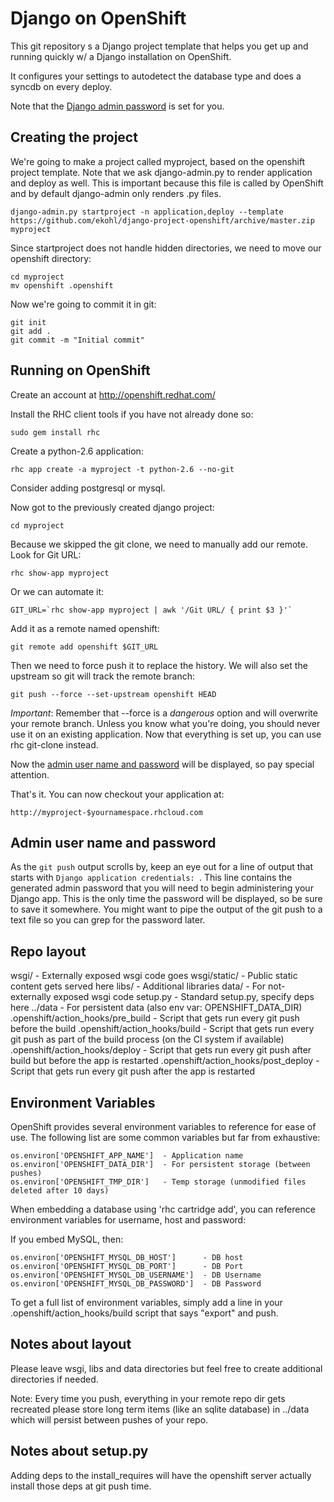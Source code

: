 Django on OpenShift
===================

This git repository s a Django project template that helps you get up and
running quickly w/ a Django installation on OpenShift.

It configures your settings to autodetect the database type and does a syncdb
on every deploy.

Note that the [Django admin password](#admin-user-name-and-password) is set for
you.


Creating the project
--------------------

We're going to make a project called myproject, based on the openshift project
template. Note that we ask django-admin.py to render application and deploy as
well. This is important because this file is called by OpenShift and by default
django-admin only renders .py files.

    django-admin.py startproject -n application,deploy --template https://github.com/ekohl/django-project-openshift/archive/master.zip myproject

Since startproject does not handle hidden directories, we need to move our
openshift directory:

    cd myproject
    mv openshift .openshift

Now we're going to commit it in git:

    git init
    git add .
    git commit -m "Initial commit"


Running on OpenShift
--------------------

Create an account at http://openshift.redhat.com/

Install the RHC client tools if you have not already done so:

    sudo gem install rhc

Create a python-2.6 application:

    rhc app create -a myproject -t python-2.6 --no-git

Consider adding postgresql or mysql.

Now got to the previously created django project:

    cd myproject

Because we skipped the git clone, we need to manually add our remote. Look for
Git URL:

    rhc show-app myproject

Or we can automate it:

    GIT_URL=`rhc show-app myproject | awk '/Git URL/ { print $3 }'`

Add it as a remote named openshift:

    git remote add openshift $GIT_URL

Then we need to force push it to replace the history. We will also set the
upstream so git will track the remote branch:

    git push --force --set-upstream openshift HEAD

*Important*: Remember that --force is a *dangerous* option and will overwrite your
remote branch. Unless you know what you're doing, you should never use it on an
existing application. Now that everything is set up, you can use rhc git-clone
instead.

Now the [admin user name and password](#admin-user-name-and-password) will be
displayed, so pay special attention.

That's it. You can now checkout your application at:

    http://myproject-$yournamespace.rhcloud.com


Admin user name and password
----------------------------
As the `git push` output scrolls by, keep an eye out for a line of output that
starts with `Django application credentials: `. This line contains the
generated admin password that you will need to begin administering your Django
app. This is the only time the password will be displayed, so be sure to save
it somewhere. You might want to pipe the output of the git push to a text file
so you can grep for the password later.


Repo layout
-----------
wsgi/ - Externally exposed wsgi code goes
wsgi/static/ - Public static content gets served here
libs/ - Additional libraries
data/ - For not-externally exposed wsgi code
setup.py - Standard setup.py, specify deps here
../data - For persistent data (also env var: OPENSHIFT\_DATA\_DIR)
.openshift/action\_hooks/pre\_build - Script that gets run every git push before the build
.openshift/action\_hooks/build - Script that gets run every git push as part of the build process (on the CI system if available)
.openshift/action\_hooks/deploy - Script that gets run every git push after build but before the app is restarted
.openshift/action\_hooks/post\_deploy - Script that gets run every git push after the app is restarted


Environment Variables
---------------------

OpenShift provides several environment variables to reference for ease
of use. The following list are some common variables but far from exhaustive:

    os.environ['OPENSHIFT_APP_NAME']  - Application name
    os.environ['OPENSHIFT_DATA_DIR']  - For persistent storage (between pushes)
    os.environ['OPENSHIFT_TMP_DIR']   - Temp storage (unmodified files deleted after 10 days)

When embedding a database using 'rhc cartridge add', you can reference environment
variables for username, host and password:

If you embed MySQL, then:

    os.environ['OPENSHIFT_MYSQL_DB_HOST']      - DB host
    os.environ['OPENSHIFT_MYSQL_DB_PORT']      - DB Port
    os.environ['OPENSHIFT_MYSQL_DB_USERNAME']  - DB Username
    os.environ['OPENSHIFT_MYSQL_DB_PASSWORD']  - DB Password

To get a full list of environment variables, simply add a line in your
.openshift/action\_hooks/build script that says "export" and push.


Notes about layout
------------------
Please leave wsgi, libs and data directories but feel free to create additional
directories if needed.

Note: Every time you push, everything in your remote repo dir gets recreated
please store long term items (like an sqlite database) in ../data which will
persist between pushes of your repo.


Notes about setup.py
--------------------

Adding deps to the install\_requires will have the openshift server actually
install those deps at git push time.
